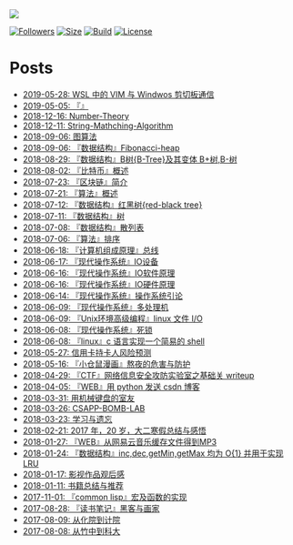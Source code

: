 <!--  style=flat/plastic/social,  label force to change the title -->

<a href="https://mbinary.xyz">
    <img align="center" src="https://raw.githubusercontent.com/mbinary-toys/resource/master/images/logo.png">
</a>


[![Followers](https://img.shields.io/github/followers/mbinary.svg?label=Follow)](https://github.com/mbinary)
[![Size](https://img.shields.io/github/repo-size/mbinary/mbinary.github.io.svg)](.)
[![Build](https://travis-ci.org/mbinary/mbinary.github.io.svg?branch=master)](https://travis-ci.org/mbinary/mbinary.github.io?branch=master)
[![License](https://i.creativecommons.org/l/by-nc-sa/4.0/88x31.png)](http://creativecommons.org/licenses/by-nc-sa/4.0/)


<!--
[![Stars](https://img.shields.io/github/stars/mbinary/mbinary.github.io.svg?label=Stars&style=social)](https://github.com/mbinary/mbinary.github.io/stargazers)
[![Forks](https://img.shields.io/github/forks/mbinary/mbinary.github.io.svg?label=Fork&style=social)](https://github.com/mbinary/mbinary.github.io/network/members)
-->


# Posts
- [2019-05-28: WSL 中的 VIM 与 Windwos 剪切板通信](https://github.com/mbinary/mbinary.github.io/tree/hexo/source/_posts/wsl-vim-clipboard.md)
- [2019-05-05: 『』](https://github.com/mbinary/mbinary.github.io/tree/hexo/source/_posts/graphics.md)
- [2018-12-16: Number-Theory](https://github.com/mbinary/mbinary.github.io/tree/hexo/source/_posts/number-theory.md)
- [2018-12-11: String-Mathching-Algorithm](https://github.com/mbinary/mbinary.github.io/tree/hexo/source/_posts/string-matching.md)
- [2018-09-06: 图算法](https://github.com/mbinary/mbinary.github.io/tree/hexo/source/_posts/graph.md)
- [2018-09-06: 『数据结构』Fibonacci-heap](https://github.com/mbinary/mbinary.github.io/tree/hexo/source/_posts/fib-heap.md)
- [2018-08-29: 『数据结构』B树{B-Tree}及其变体 B+树,B-树](https://github.com/mbinary/mbinary.github.io/tree/hexo/source/_posts/b-tree.md)
- [2018-08-02: 『比特币』概述](https://github.com/mbinary/mbinary.github.io/tree/hexo/source/_posts/introduction-to-bitcoin.md)
- [2018-07-23: 『区块链』简介](https://github.com/mbinary/mbinary.github.io/tree/hexo/source/_posts/introduction-to-blockchain.md)
- [2018-07-21: 『算法』概述](https://github.com/mbinary/mbinary.github.io/tree/hexo/source/_posts/algorithm-general.md)
- [2018-07-12: 『数据结构』红黑树{red-black tree}](https://github.com/mbinary/mbinary.github.io/tree/hexo/source/_posts/red-black-tree.md)
- [2018-07-11: 『数据结构』树](https://github.com/mbinary/mbinary.github.io/tree/hexo/source/_posts/tree.md)
- [2018-07-08: 『数据结构』散列表](https://github.com/mbinary/mbinary.github.io/tree/hexo/source/_posts/hashTable.md)
- [2018-07-06: 『算法』排序](https://github.com/mbinary/mbinary.github.io/tree/hexo/source/_posts/sort.md)
- [2018-06-18: 『计算机组成原理』总线](https://github.com/mbinary/mbinary.github.io/tree/hexo/source/_posts/bus.md)
- [2018-06-17: 『现代操作系统』IO设备](https://github.com/mbinary/mbinary.github.io/tree/hexo/source/_posts/IO-device.md)
- [2018-06-16: 『现代操作系统』IO软件原理](https://github.com/mbinary/mbinary.github.io/tree/hexo/source/_posts/IO-software.md)
- [2018-06-16: 『现代操作系统』IO硬件原理](https://github.com/mbinary/mbinary.github.io/tree/hexo/source/_posts/IO-hardware.md)
- [2018-06-14: 『现代操作系统』操作系统引论](https://github.com/mbinary/mbinary.github.io/tree/hexo/source/_posts/os-general.md)
- [2018-06-09: 『现代操作系统』多处理机](https://github.com/mbinary/mbinary.github.io/tree/hexo/source/_posts/multiprocessor.md)
- [2018-06-09: 『Unix环境高级编程』linux 文件 I/O](https://github.com/mbinary/mbinary.github.io/tree/hexo/source/_posts/linux-file-io.md)
- [2018-06-08: 『现代操作系统』死锁](https://github.com/mbinary/mbinary.github.io/tree/hexo/source/_posts/deadlock.md)
- [2018-06-08: 『linux』c 语言实现一个简易的 shell](https://github.com/mbinary/mbinary.github.io/tree/hexo/source/_posts/simple-shell.md)
- [2018-05-27: 信用卡持卡人风险预测](https://github.com/mbinary/mbinary.github.io/tree/hexo/source/_posts/risk-predict.md)
- [2018-05-16: 『小仓鼠漫画』熬夜的危害与防护](https://github.com/mbinary/mbinary.github.io/tree/hexo/source/_posts/comics-about-staying-up.md)
- [2018-04-29: 『CTF』网络信息安全攻防实验室之基础关 writeup](https://github.com/mbinary/mbinary.github.io/tree/hexo/source/_posts/ctf-basic.md)
- [2018-04-05: 『WEB』用 python 发送 csdn 博客](https://github.com/mbinary/mbinary.github.io/tree/hexo/source/_posts/send-blog-automatically.md)
- [2018-03-31: 用机械键盘的室友](https://github.com/mbinary/mbinary.github.io/tree/hexo/source/_posts/the-roommate-that-uses-mechanical-keyboard.md)
- [2018-03-26: CSAPP-BOMB-LAB](https://github.com/mbinary/mbinary.github.io/tree/hexo/source/_posts/csapp-bomb-lab-report.md)
- [2018-03-23: 学习与遗忘](https://github.com/mbinary/mbinary.github.io/tree/hexo/source/_posts/learning-and-forgetting.md)
- [2018-02-21: 2017 年，20 岁，大二寒假总结与感悟](https://github.com/mbinary/mbinary.github.io/tree/hexo/source/_posts/20-years-old-summary.md)
- [2018-01-27: 『WEB』从网易云音乐缓存文件得到MP3](https://github.com/mbinary/mbinary.github.io/tree/hexo/source/_posts/decrypt-netease-music.md)
- [2018-01-24: 『数据结构』inc,dec,getMin,getMax 均为 O{1} 并用于实现 LRU](https://github.com/mbinary/mbinary.github.io/tree/hexo/source/_posts/all-one-data-structure.md)
- [2018-01-17: 影视作品观后感](https://github.com/mbinary/mbinary.github.io/tree/hexo/source/_posts/video.md)
- [2018-01-11: 书籍总结与推荐](https://github.com/mbinary/mbinary.github.io/tree/hexo/source/_posts/books.md)
- [2017-11-01: 『common lisp』宏及函数的实现](https://github.com/mbinary/mbinary.github.io/tree/hexo/source/_posts/common-lisp-macro.md)
- [2017-08-28: 『读书笔记』黑客与画家](https://github.com/mbinary/mbinary.github.io/tree/hexo/source/_posts/hacker-and-painter.md)
- [2017-08-09: 从化院到计院](https://github.com/mbinary/mbinary.github.io/tree/hexo/source/_posts/from-chem-to-cs.md)
- [2017-08-08: 从竹中到科大](https://github.com/mbinary/mbinary.github.io/tree/hexo/source/_posts/from-zhuzhong-to-ustc.md)
